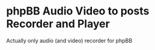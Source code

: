 # phpBB Audio Video to posts Recorder and Player

Actually only audio (and video) recorder for phpBB
